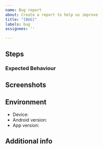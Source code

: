```yaml
---
name: Bug report
about: Create a report to help us improve
title: "[BUG]"
labels: bug
assignees: ''

---
```


<!--
First, describe the bug here. Don't stress too much, but do include the key points.
-->

## Steps

<!--
DETAILED Steps to reproduce the behaviour. If you do not describe this part clearly, I may ignore the issue.
1. Go to '...'
2. Click on '....'
3. Scroll down to '....'
4. See error
-->

### Expected Behaviour

## Screenshots

<!-- if applicable -->

## Environment

 - Device: 
 - Android version:
 - App version:
<!-- Long press Instagrabber => App info => Advanced => Version number is at the bottom -->

## Additional info

<!-- If you have log (and it's working), upload it here. -->
